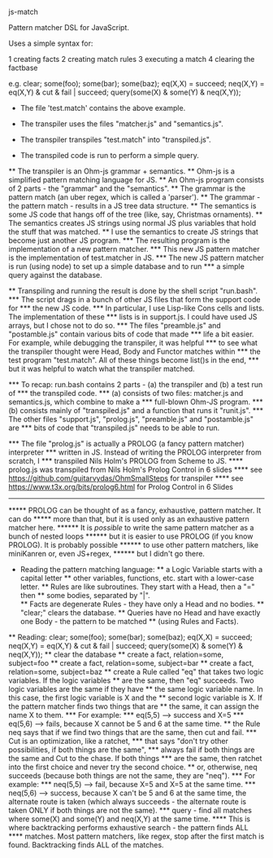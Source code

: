 js-match

Pattern matcher DSL for JavaScript.

Uses a simple syntax for:

1 creating facts
2 creating match rules
3 executing a match
4 clearing the factbase

e.g.
clear;
some(foo);
some(bar);
some(baz);
eq(X,X) = succeed;
neq(X,Y) = eq(X,Y) & cut & fail | succeed;
query(some(X) & some(Y) & neq(X,Y));

* The file 'test.match' contains the above example.

* The transpiler uses the files "matcher.js" and "semantics.js".
* The transpiler transpiles "test.match" into "transpiled.js".
* The transpiled code is run to perform a simple query.

** The transpiler is an Ohm-js grammar + semantics.
** Ohm-js is a simplified pattern matching language for JS.
** An Ohm-js program consists of 2 parts - the "grammar" and the "semantics".
** The grammar is the pattern match (an uber regex, which is called a 'parser').
** The grammar - the pattern match - results in a JS tree data structure.
** The semantics is some JS code that hangs off of the tree (like, say, Christmas ornaments).
** The semantics creates JS strings using normal JS plus variables that hold the stuff that was matched.
** I use the semantics to create JS strings that become just another JS program.
*** The resulting program is the implementation of a new pattern matcher.
*** This new JS pattern matcher is the implementation of test.matcher in JS.
*** The new JS pattern matcher is run (using node) to set up a simple database and to run
***  a simple query against the database.

** Transpiling and running the result is done by the shell script "run.bash".
*** The script drags in a bunch of other JS files that form the support code for
***   the new JS code.
*** In particular, I use Lisp-like Cons cells and lists.  The implementation of these
***  lists is in support.js.  I could have used JS arrays, but I chose not to do so.
*** The files "preamble.js" and "postamble.js" contain various bits of code that made
***  life a bit easier.  For example, while debugging the transpiler, it was helpful
***  to see what the transpiler thought were Head, Body and Functor matches within
***  the test program "test.match".  All of these things become list()s in the end,
***  but it was helpful to watch what the transpiler matched.

*** To recap: run.bash contains 2 parts - (a) the transpiler and (b) a test run of
***  the transpiled code.
*** (a) consists of two files: matcher.js and semantics.js, which combine to make a
***  full-blown Ohm-JS program.
*** (b) consists mainly of "transpiled.js" and a function that runs it "runit.js".
***  The other files "support.js", "prolog.js", "preamble.js" and "postamble.js" are
***   bits of code that "transpiled.js" needs to be able to run.

***  The file "prolog.js" is actually a PROLOG (a fancy pattern matcher) interpreter
***   written in JS.  Instead of writing the PROLOG interpreter from scratch, I
***   transpiled Nils Holm's PROLOG from Scheme to JS.
**** prolog.js was transpiled from Nils Holm's Prolog Control in 6 slides
**** see https://github.com/guitarvydas/OhmSmallSteps for transpiler
**** see https://www.t3x.org/bits/prolog6.html for Prolog Control in 6 Slides
*****
***** PROLOG can be thought of as a fancy, exhaustive, pattern matcher.  It can do
*****  more than that, but it is used only as an exhaustive pattern matcher here.
****** It is *possible* to write the same pattern matcher as a bunch of nested loops
******  but it is easier to use PROLOG (if you know PROLOG).  It is probably possible
******  to use other pattern matchers, like miniKanren or, even JS+regex,
******  but I didn't go there.

* Reading the pattern matching language:
** a Logic Variable starts with a capital letter
** other variables, functions, etc. start with a lower-case letter.
** Rules are like subroutines.  They start with a Head, then a "=" then
** some bodies, separated by "|".  
** Facts are degenerate Rules - they have only a Head and no bodies.
** "clear;" clears the database.
** Queries have no Head and have exactly one Body - the pattern to be matched
**  (using Rules and Facts).

** Reading:
clear;
some(foo);
some(bar);
some(baz);
eq(X,X) = succeed;
neq(X,Y) = eq(X,Y) & cut & fail | succeed;
query(some(X) & some(Y) & neq(X,Y));
** clear the database
** create a fact, relation=some, subject=foo
** create a fact, relation=some, subject=bar
** create a fact, relation=some, subject=baz
** create a Rule called "eq" that takes two logic variables.  If the logic variables
**  are the same, then "eq" succeeds.  Two logic variables are the same if they have
**  the same logic variable name.  In this case, the first logic variable is X and the
**  second logic variable is X.  If the pattern matcher finds two things that are
**  the same, it can assign the name X to them.
***  For example:
***  eq(5,5) --> success and X=5
***  eq(5,6) --> fails, because X cannot be 5 and 6 at the same time.
** the Rule neq says that if we find two things that are the same, then cut and fail.
*** Cut is an optimization, like a ratchet,
***   that says "don't try other possibilities, if both things are the same",
***   always fail if both things are the same and Cut to the chase.  If both things
***   are the same, then ratchet into the first choice and never try the second choice.
** or, otherwise, neq succeeds (because both things are not the same, they are "neq").
***  For example:
***  neq(5,5) --> fail, because X=5 and X=5 at the same time.
***  neq(5,6) --> success, because X can't be 5 and 6 at the same time, the alternate route is taken (which always succeeds - the alternate route is taken ONLY if both things are not the same).
*** query - find all matches where some(X) and some(Y) and neq(X,Y) at the same time.
**** This is where backtracking performs exhaustive search - the pattern finds ALL
**** matches.  Most pattern matchers, like regex, stop after the first match is found.  Backtracking finds ALL of the matches.
